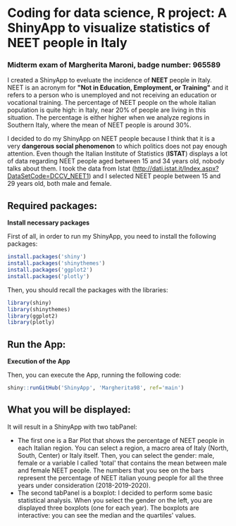 # Coding for data science, R project: A ShinyApp to visualize statistics of NEET people in Italy 
### Midterm exam of Margherita Maroni, badge number: 965589

I created a ShinyApp to eveluate the incidence of **NEET** people in Italy. NEET is an acronym for **"Not in Education, Employment, or Training"** and it refers to a person who is unemployed and not receiving an education or vocational training. 
The percentage of NEET people on the whole italian population is quite high: in Italy, near 20% of people are living in this situation. The percentage is either higher when we analyze regions in Southern Italy, where the mean of NEET people is around 30%. 

I decided to do my ShinyApp on NEET people because I think that it is a very **dangerous social phenomenon** to which politics does not pay enough attention. Even though the Italian Institute of Statistics (**ISTAT**) displays a lot of data regarding NEET people aged between 15 and 34 years old, nobody talks about them. 
I took the data from Istat (<http://dati.istat.it/Index.aspx?DataSetCode=DCCV_NEET1>) and I selected NEET people between 15 and 29 years old, both male and female. 


## Required packages:
**Install necessary packages** 

First of all, in order to run my ShinyApp, you need to install the following packages: 
```R
install.packages('shiny')
install.packages('shinythemes')
install.packages('ggplot2')
install.packages('plotly')
```
Then, you should recall the packages with the libraries: 
```R
library(shiny)
library(shinythemes)
library(ggplot2)
library(plotly)
```

## Run the App:
**Execution of the App**

Then, you can execute the App, running the following code:

```R
shiny::runGitHub('ShinyApp', 'Margherita98', ref='main')
```

## What you will be displayed:
It will result in a ShinyApp with two tabPanel: 
- The first one is a Bar Plot that shows the percentage of NEET people in each Italian region. You can select a region, a macro area of Italy (North, South, Center) or Italy itself. Then, you can select the gender: male, female or a variable I called 'total' that contains the mean between male and female NEET people. The numbers that you see on the bars represent the percentage of NEET italian young people for all the three years under consideration (2018-2019-2020).
- The second tabPanel is a boxplot: I decided to perform some basic statistical analysis. When you select the gender on the left, you are displayed three boxplots (one for each year). The boxplots are interactive: you can see the median and the quartiles' values. 


